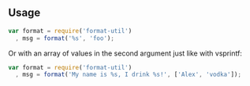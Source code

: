 ## Usage

```javascript
var format = require('format-util')
  , msg = format('%s', 'foo');
```

Or with an array of values in the second argument just like with vsprintf:
```javascript
var format = require('format-util')
  , msg = format('My name is %s, I drink %s!', ['Alex', 'vodka']);
```
